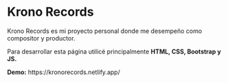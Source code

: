 # Krono Records
<p>Krono Records es mi proyecto personal donde me desempeño como compositor y productor.</p>
<p>Para desarrollar esta página utilicé principalmente <b>HTML, CSS, Bootstrap y JS.</b></p>
<b>Demo:</b> https://kronorecords.netlify.app/

